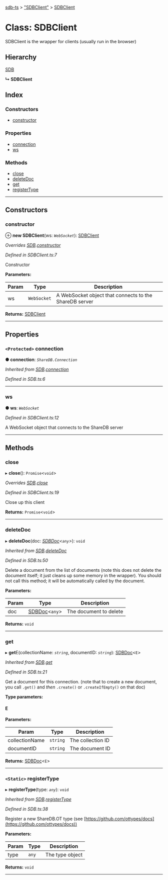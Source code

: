 [sdb-ts](../README.md) > ["SDBClient"](../modules/_sdbclient_.md) > [SDBClient](../classes/_sdbclient_.sdbclient.md)

# Class: SDBClient

SDBClient is the wrapper for clients (usually run in the browser)

## Hierarchy

 [SDB](_sdb_.sdb.md)

**↳ SDBClient**

## Index

### Constructors

* [constructor](_sdbclient_.sdbclient.md#constructor)

### Properties

* [connection](_sdbclient_.sdbclient.md#connection)
* [ws](_sdbclient_.sdbclient.md#ws)

### Methods

* [close](_sdbclient_.sdbclient.md#close)
* [deleteDoc](_sdbclient_.sdbclient.md#deletedoc)
* [get](_sdbclient_.sdbclient.md#get)
* [registerType](_sdbclient_.sdbclient.md#registertype)

---

## Constructors

<a id="constructor"></a>

###  constructor

⊕ **new SDBClient**(ws: *`WebSocket`*): [SDBClient](_sdbclient_.sdbclient.md)

*Overrides [SDB](_sdb_.sdb.md).[constructor](_sdb_.sdb.md#constructor)*

*Defined in SDBClient.ts:7*

Constructor

**Parameters:**

| Param | Type | Description |
| ------ | ------ | ------ |
| ws | `WebSocket` |  A WebSocket object that connects to the ShareDB server |

**Returns:** [SDBClient](_sdbclient_.sdbclient.md)

___

## Properties

<a id="connection"></a>

### `<Protected>` connection

**● connection**: *`ShareDB.Connection`*

*Inherited from [SDB](_sdb_.sdb.md).[connection](_sdb_.sdb.md#connection)*

*Defined in SDB.ts:6*

___
<a id="ws"></a>

###  ws

**● ws**: *`WebSocket`*

*Defined in SDBClient.ts:12*

A WebSocket object that connects to the ShareDB server

___

## Methods

<a id="close"></a>

###  close

▸ **close**(): `Promise`<`void`>

*Overrides [SDB](_sdb_.sdb.md).[close](_sdb_.sdb.md#close)*

*Defined in SDBClient.ts:19*

Close up this client

**Returns:** `Promise`<`void`>

___
<a id="deletedoc"></a>

###  deleteDoc

▸ **deleteDoc**(doc: *[SDBDoc](_sdbdoc_.sdbdoc.md)<`any`>*): `void`

*Inherited from [SDB](_sdb_.sdb.md).[deleteDoc](_sdb_.sdb.md#deletedoc)*

*Defined in SDB.ts:50*

Delete a document from the list of documents (note this does not delete the document itself; it just cleans up some memory in the wrapper). You should not call this method; it will be automatically called by the document.

**Parameters:**

| Param | Type | Description |
| ------ | ------ | ------ |
| doc | [SDBDoc](_sdbdoc_.sdbdoc.md)<`any`> |  The document to delete |

**Returns:** `void`

___
<a id="get"></a>

###  get

▸ **get**E(collectionName: *`string`*, documentID: *`string`*): [SDBDoc](_sdbdoc_.sdbdoc.md)<`E`>

*Inherited from [SDB](_sdb_.sdb.md).[get](_sdb_.sdb.md#get)*

*Defined in SDB.ts:21*

Get a document for this connection. (note that to create a new document, you call `.get()` and _then_ `.create()` or `.createIfEmpty()` on that doc)

**Type parameters:**

#### E 
**Parameters:**

| Param | Type | Description |
| ------ | ------ | ------ |
| collectionName | `string` |  The collection ID |
| documentID | `string` |  The document ID |

**Returns:** [SDBDoc](_sdbdoc_.sdbdoc.md)<`E`>

___
<a id="registertype"></a>

### `<Static>` registerType

▸ **registerType**(type: *`any`*): `void`

*Inherited from [SDB](_sdb_.sdb.md).[registerType](_sdb_.sdb.md#registertype)*

*Defined in SDB.ts:38*

Register a new ShareDB.OT type (see [https://github.com/ottypes/docs](https://github.com/ottypes/docs))

**Parameters:**

| Param | Type | Description |
| ------ | ------ | ------ |
| type | `any` |  The type object |

**Returns:** `void`

___

